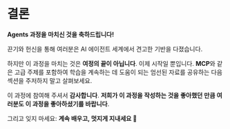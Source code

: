 # 결론

**Agents 과정을 마치신 것을 축하드립니다!**

끈기와 헌신을 통해 여러분은 AI 에이전트 세계에서 견고한 기반을 다졌습니다.

하지만 이 과정을 마치는 것은 **여정의 끝이 아닙니다**. 이제 시작일 뿐입니다. **MCP**와 같은 고급 주제를 포함하여 학습을 계속하는 데 도움이 되는 엄선된 자료를 공유하는 다음 섹션을 주저하지 말고 살펴보세요.

이 과정에 참여해 주셔서 **감사합니다**. **저희가 이 과정을 작성하는 것을 좋아했던 만큼 여러분도 이 과정을 좋아하셨기를 바랍니다**.

그리고 잊지 마세요: **계속 배우고, 멋지게 지내세요 🤗**